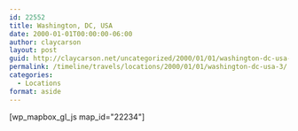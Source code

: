 ```yaml
---
id: 22552
title: Washington, DC, USA
date: 2000-01-01T00:00:00-06:00
author: claycarson
layout: post
guid: http://claycarson.net/uncategorized/2000/01/01/washington-dc-usa-3/
permalink: /timeline/travels/locations/2000/01/01/washington-dc-usa-3/
categories:
  - Locations
format: aside
---
```

<div class="media-details"></div>

[wp_mapbox_gl_js map_id="22234"]